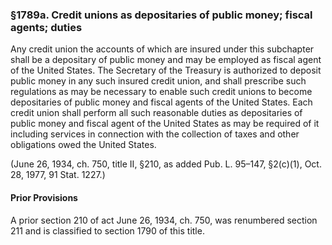 ### §1789a. Credit unions as depositaries of public money; fiscal agents; duties ###

Any credit union the accounts of which are insured under this subchapter shall be a depositary of public money and may be employed as fiscal agent of the United States. The Secretary of the Treasury is authorized to deposit public money in any such insured credit union, and shall prescribe such regulations as may be necessary to enable such credit unions to become depositaries of public money and fiscal agents of the United States. Each credit union shall perform all such reasonable duties as depositaries of public money and fiscal agent of the United States as may be required of it including services in connection with the collection of taxes and other obligations owed the United States.

(June 26, 1934, ch. 750, title II, §210, as added Pub. L. 95–147, §2(c)(1), Oct. 28, 1977, 91 Stat. 1227.)

#### Prior Provisions ####

A prior section 210 of act June 26, 1934, ch. 750, was renumbered section 211 and is classified to section 1790 of this title.
